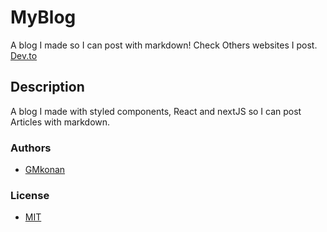 # MyBlog
A blog I made so I can post with markdown! Check Others websites I post. [Dev.to](https://dev.to/gmkonan)

## Description
A blog I made with styled components, React and nextJS so I can post Articles with markdown.

### Authors
- [GMkonan](https://github.com/GMkonan)

### License
- [MIT]()

